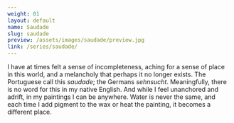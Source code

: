 ```yaml
---
weight: 01
layout: default
name: Saudade
slug: saudade
preview: /assets/images/saudade/preview.jpg
link: /series/saudade/
---
```

I have at times felt a sense of incompleteness, aching for a sense of place in this world, and a melancholy that perhaps it no longer exists. The Portuguese call this <i>saudade</i>; the Germans <i>sehnsucht</i>. Meaningfully, there is no word for this in my native English. And while I feel unanchored and adrift, in my paintings I can be anywhere. Water is never the same, and each time I add pigment to the wax or heat the painting, it becomes a different place.
